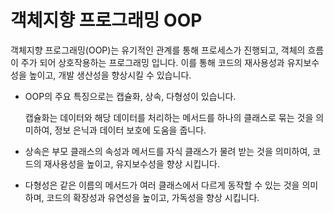 # 객체지향 프로그래밍 OOP

객체지향 프로그래밍(OOP)는 유기적인 관계를 통해 프로세스가 진행되고, 객체의 흐름이 주가 되어 상호작용하는 프로그래밍 입니다.
이를 통해 코드의 재사용성과 유지보수성을 높이고, 개발 생산성을 향상시킬 수 있습니다.

- OOP의 주요 특징으로는 캡슐화, 상속, 다형성이 있습니다.
  
  캡슐화는 데이터와 해당 데이터를 처리하는 메서드를 하나의 클래스로 묶는 것을 의미하여, 정보 은닉과 데이터 보호에 도움을 줍니다.
- 상속은 부모 클래스의 속성과 메서드를 자식 클래스가 물려 받는 것을 의미하여, 코드의 재사용성을 높이고, 유지보수성을 향상 시킵니다.
- 다형성은 같은 이름의 메서드가 여러 클래스에서 다르게 동작할 수 있는 것을 의미하며, 코드의 확장성과 유연성을 높이고, 가독성을 향상 시킵니다.